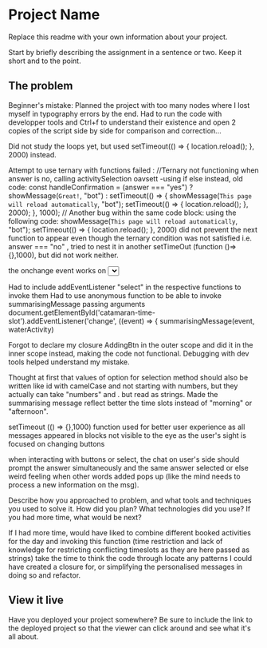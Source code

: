 # Project Name

Replace this readme with your own information about your project.

Start by briefly describing the assignment in a sentence or two. Keep it short and to the point.

## The problem

Beginner's mistake:
Planned the project with too many nodes where I lost myself in typography errors by the end.  Had to run the code with developper tools and Ctrl+f to understand their existence and open 2 copies of the script side by side for comparison and correction...

Did not study the loops yet, but used 
setTimeout(() => {
      location.reload();
    }, 2000)
instead.


Attempt to use ternary with functions failed :
//Ternary not functioning when answer is no, calling activitySelection oavsett -using if else instead, 
old code:
const handleConfirmation = (answer === "yes") ? showMessage(`Great!`, "bot") : setTimeout(() => {
showMessage(`This page will reload automatically`, "bot");
setTimeout(() => { 
location.reload(); }, 2000);
}, 1000);
// Another bug within the same code block:
using the following code:
showMessage(`This page will reload automatically`, "bot");
setTimeout(() => { 
location.reload(); }, 2000)
did not prevent the next function to appear even though the ternary condition was not satisfied i.e. answer === "no" , tried to nest it in another setTimeOut (function ()=> {},1000), but did not work neither.


the onchange event works on <select> elements (for buttons: onclick)
https://www.w3schools.com/jsref/event_onchange.asp

Had to include addEventListener "select" in the respective functions to invoke them
Had to use anonymous function to be able to invoke summarisingMessage passing arguments
document.getElementById('catamaran-time-slot').addEventListener('change', ((event) => {
      summarisingMessage(event, waterActivity)

Forgot to declare my closure AddingBtn in the outer scope and did it in the inner scope instead, making the code not functional.  Debugging with dev tools helped understand my mistake.

Thought at first that values of option for selection method should also be written like id with camelCase and not starting with numbers, but they actually can take "numbers" and . but read as strings.  Made the summarising message reflect better the time slots instead of "morning" or "afternoon".

setTimeout (() => {},1000) function used for better user experience as all messages appeared in blocks not visible to the eye as the user's sight is focused on changing buttons

when interacting with buttons or select, the chat on user's side should prompt the answer simultaneously and the same answer selected or else weird feeling when other words added pops up (like the mind needs to process a new information on the msg).

Describe how you approached to problem, and what tools and techniques you used to solve it. How did you plan? What technologies did you use? If you had more time, what would be next?

If I had more time,
would have liked to combine different booked activities for the day and invoking this function (time restriction and lack of knowledge for restricting conflicting timeslots as they are here passed as strings)
take the time to think the code through locate any patterns I could have created a closure for, or simplifying the personalised messages in doing so and refactor.
## View it live

Have you deployed your project somewhere? Be sure to include the link to the deployed project so that the viewer can click around and see what it's all about.
